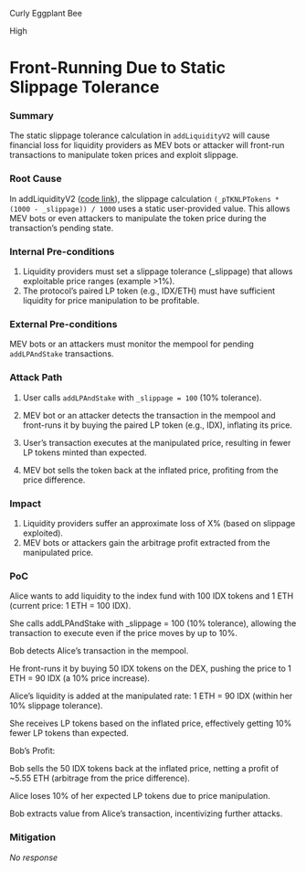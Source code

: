 Curly Eggplant Bee

High

# Front-Running Due to Static Slippage Tolerance

### Summary

The static slippage tolerance calculation in `addLiquidityV2` will cause financial loss for liquidity providers as MEV bots or attacker will front-run transactions to manipulate token prices and exploit slippage.

### Root Cause

In addLiquidityV2 ([code link](https://github.com/sherlock-audit/2025-01-peapods-finance/blob/main/contracts/contracts/DecentralizedIndex.sol#L353)), the slippage calculation `(_pTKNLPTokens * (1000 - _slippage)) / 1000` uses a static user-provided value. This allows MEV bots or even attackers to manipulate the token price during the transaction’s pending state.

### Internal Pre-conditions

1. Liquidity providers must set a slippage tolerance (_slippage) that allows exploitable price ranges (example >1%).
2. The protocol’s paired LP token (e.g., IDX/ETH) must have sufficient liquidity for price manipulation to be profitable.

### External Pre-conditions

MEV bots or an attackers must monitor the mempool for pending `addLPAndStake` transactions.

### Attack Path

1. User calls `addLPAndStake` with `_slippage = 100` (10% tolerance).

2. MEV bot or an attacker detects the transaction in the mempool and front-runs it by buying the paired LP token (e.g., IDX), inflating its price.

3. User’s transaction executes at the manipulated price, resulting in fewer LP tokens minted than expected.

4. MEV bot sells the token back at the inflated price, profiting from the price difference.

### Impact

1. Liquidity providers suffer an approximate loss of X% (based on slippage exploited).
2. MEV bots or attackers gain the arbitrage profit extracted from the manipulated price.

### PoC

Alice wants to add liquidity to the index fund with 100 IDX tokens and 1 ETH (current price: 1 ETH = 100 IDX).

She calls addLPAndStake with _slippage = 100 (10% tolerance), allowing the transaction to execute even if the price moves by up to 10%.


Bob detects Alice’s transaction in the mempool.

He front-runs it by buying 50 IDX tokens on the DEX, pushing the price to 1 ETH = 90 IDX (a 10% price increase).


Alice’s liquidity is added at the manipulated rate: 1 ETH = 90 IDX (within her 10% slippage tolerance).

She receives LP tokens based on the inflated price, effectively getting 10% fewer LP tokens than expected.

Bob’s Profit:

Bob sells the 50 IDX tokens back at the inflated price, netting a profit of ~5.55 ETH (arbitrage from the price difference).


Alice loses 10% of her expected LP tokens due to price manipulation.

Bob extracts value from Alice’s transaction, incentivizing further attacks.

### Mitigation

_No response_